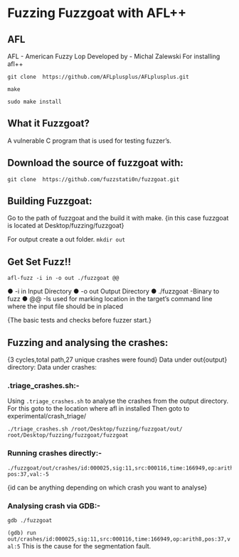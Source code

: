 # Fuzzing Fuzzgoat with AFL++

## AFL

AFL - American Fuzzy Lop
Developed by - Michal Zalewski
For installing afl++
```
git clone ​ https://github.com/AFLplusplus/AFLplusplus.git
```
```
make
```
```
sudo make install
```
   
## What it Fuzzgoat?

A vulnerable C program that is used for testing fuzzer’s.

## Download the source of fuzzgoat with:
````
git clone ​ https://github.com/fuzzstati0n/fuzzgoat.git
````


## Building Fuzzgoat:
Go to the path of fuzzgoat and the build it with make.
 {in this case fuzzgoat is located at Desktop/fuzzing/fuzzgoat}
 

For output create a out folder.
`mkdir out`  

## Get Set Fuzz!!

```
afl-fuzz -i in -o out ./fuzzgoat @@
```
● -i in Input Directory
● -o out Output Directory
● ./fuzzgoat -Binary to fuzz
● @@ -Is used for marking location in the target’s command line
where the input file should be in placed


{The basic tests and checks before fuzzer start.}


## Fuzzing and analysing the crashes:

{3 cycles,total path,27 unique crashes were found}
Data under out{output} directory:
Data under crashes:


### .triage_crashes.sh:-

Using `.triage_crashes.sh` to analyse the crashes from the output
directory.
For this goto to the location where afl in installed
Then goto to experimental/crash_triage/
``` 
./triage_crashes.sh /root/Desktop/fuzzing/fuzzgoat/out/ root/Desktop/fuzzing/fuzzgoat/fuzzgoat 
```


### Running crashes directly:-

```
./fuzzgoat/out/crashes/id:000025,sig:11,src:000116,time:166949,op:arith8,
pos:37,val:-5
```
{id can be anything depending on which crash you want to analyse}


### Analysing crash via GDB:-

```
gdb ./fuzzgoat
```

`(gdb) run out/crashes/id:000025,sig:11,src:000116,time:166949,op:arith8,pos:37,val:5`
This is the cause for the segmentation fault.



